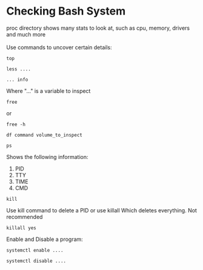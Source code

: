 # Checking Bash System

proc directory shows many stats to look at, such as cpu, memory, drivers and much more <br> 
<br>
Use commands to uncover certain details:
```
top
```

```
less ....
```

```
... info
```
Where "..." is a variable to inspect

```
free
```
or 
```
free -h
```

```
df command volume_to_inspect
```

```
ps
```
Shows the following information:
1. PID
2. TTY
3. TIME
4. CMD

```
kill
```
Use kill command to delete a PID or use killall Which deletes everything. Not recommended
```
killall yes
```

Enable and Disable a program:
```
systemctl enable ....
```

```
systemctl disable ....
```
